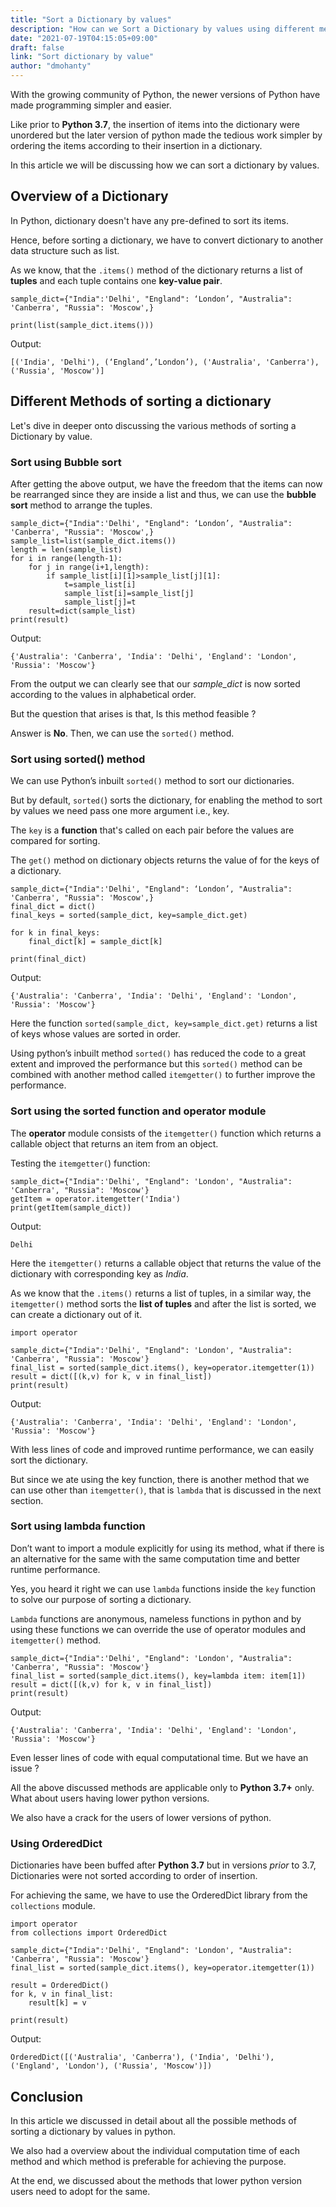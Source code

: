 ```yaml
---
title: "Sort a Dictionary by values"
description: "How can we Sort a Dictionary by values using different methods ?"
date: "2021-07-19T04:15:05+09:00"
draft: false
link: "Sort dictionary by value"
author: "dmohanty"
---
```


With the growing community of Python, the newer versions of Python have made programming simpler and easier.

Like prior to **Python 3.7**, the insertion of items into the dictionary were unordered but the later version of python made the tedious work simpler by ordering the items according to their insertion in a dictionary.

In this article we will be discussing how we can sort a dictionary by values.

## Overview of a Dictionary

In Python, dictionary doesn't have any pre-defined to sort its items.

Hence, before sorting a dictionary, we have to convert dictionary to another data structure such as list.

As we know, that the `.items()` method of the dictionary returns a list of **tuples** and each tuple contains one **key-value pair**.

```
sample_dict={"India":'Delhi', "England": ‘London’, "Australia": 'Canberra', "Russia": 'Moscow',}

print(list(sample_dict.items()))
```
Output:
```
[('India', 'Delhi'), (‘England’,’London’), ('Australia', 'Canberra'), ('Russia', 'Moscow')]
```

## Different Methods of sorting a dictionary

Let's dive in deeper onto discussing the various methods of sorting a Dictionary by value.

### Sort using Bubble sort

After getting the above output, we have the freedom that the items can now be rearranged since they are inside a list and thus, we can use the **bubble sort** method to arrange the tuples.

```
sample_dict={"India":'Delhi', "England": ‘London’, "Australia": 'Canberra', "Russia": 'Moscow',}
sample_list=list(sample_dict.items())
length = len(sample_list)
for i in range(length-1):
    for j in range(i+1,length):
        if sample_list[i][1]>sample_list[j][1]:
            t=sample_list[i]
            sample_list[i]=sample_list[j]
            sample_list[j]=t
    result=dict(sample_list)
print(result)
```

Output:
```
{'Australia': 'Canberra', 'India': 'Delhi', 'England': 'London', 'Russia': 'Moscow'}
```
From the output we can clearly see that our *sample_dict* is now sorted according to the values in alphabetical order. 

But the question that arises is that, Is this method feasible ? 

Answer is **No**. Then, we can use the `sorted()` method.

### Sort using sorted() method

We can use Python’s inbuilt `sorted()` method to sort our dictionaries. 

But by default, `sorted(`) sorts the dictionary, for enabling the method to sort by values we need pass one more argument i.e., key. 

The `key` is a **function** that's called on each pair before the values are compared for sorting. 

The `get()` method on dictionary objects returns the value of for the keys of a dictionary.

```
sample_dict={"India":'Delhi', "England": ‘London’, "Australia": 'Canberra', "Russia": 'Moscow',}
final_dict = dict()
final_keys = sorted(sample_dict, key=sample_dict.get)

for k in final_keys:
    final_dict[k] = sample_dict[k]

print(final_dict)
```

Output:
```
{'Australia': 'Canberra', 'India': 'Delhi', 'England': 'London', 'Russia': 'Moscow'}
```
Here the function `sorted(sample_dict, key=sample_dict.get)` returns a list of keys whose values are sorted in order.

Using python’s inbuilt method `sorted()` has reduced the code to a great extent and improved the performance but this `sorted()` method can be combined with another method called `itemgetter()` to further improve the performance.

### Sort using the sorted function and operator module

The **operator** module consists of the `itemgetter()` function which returns a callable object that returns an item from an object.

Testing the `itemgetter(`) function:

```
sample_dict={"India":'Delhi', "England": 'London', "Australia": 'Canberra', "Russia": 'Moscow'}
getItem = operator.itemgetter('India')
print(getItem(sample_dict))
```
Output:
```
Delhi
```

Here the `itemgetter()` returns a callable object that returns the value of the dictionary with corresponding key as *India*.

As we know that the `.items()` returns a list of tuples, in a similar way, the `itemgetter()` method sorts the **list of tuples** and after the list is sorted, we can create a dictionary out of it.

```
import operator

sample_dict={"India":'Delhi', "England": 'London', "Australia": 'Canberra', "Russia": 'Moscow'}
final_list = sorted(sample_dict.items(), key=operator.itemgetter(1))
result = dict([(k,v) for k, v in final_list])
print(result)
```

Output:
```
{'Australia': 'Canberra', 'India': 'Delhi', 'England': 'London', 'Russia': 'Moscow'}
```

With less lines of code and improved runtime performance, we can easily sort the dictionary. 

But since we ate using the key function, there is another method that we can use other than `itemgetter()`, that is `lambda` that is discussed in the next section.

### Sort using lambda function

Don’t want to import a module explicitly for using its method, what if there is an alternative for the same with the same computation time and better runtime performance.

Yes, you heard it right we can use `lambda` functions inside the `key` function to solve our purpose of sorting a dictionary.

`Lambda` functions are anonymous, nameless functions in python and by using these functions we can override the use of operator modules and `itemgetter()` method.

```
sample_dict={"India":'Delhi', "England": 'London', "Australia": 'Canberra', "Russia": 'Moscow'}
final_list = sorted(sample_dict.items(), key=lambda item: item[1])
result = dict([(k,v) for k, v in final_list])
print(result)
```

Output:
```
{'Australia': 'Canberra', 'India': 'Delhi', 'England': 'London', 'Russia': 'Moscow'}
```

Even lesser lines of code with equal computational time. But we have an issue ?

All the above discussed methods are applicable only to **Python 3.7+** only. What about users having lower python versions.

We also have a crack for the users of lower versions of python.

### Using OrderedDict 

Dictionaries have been buffed after **Python 3.7** but in versions *prior* to 3.7, Dictionaries were not sorted according to order of insertion.

For achieving the same, we have to use the OrderedDict library from the `collections` module.

```
import operator
from collections import OrderedDict

sample_dict={"India":'Delhi', "England": 'London', "Australia": 'Canberra', "Russia": 'Moscow'}
final_list = sorted(sample_dict.items(), key=operator.itemgetter(1))

result = OrderedDict()
for k, v in final_list:
    result[k] = v

print(result)
```

Output:
```
OrderedDict([('Australia', 'Canberra'), ('India', 'Delhi'), ('England', 'London'), ('Russia', 'Moscow')])
```

## Conclusion

In this article we discussed in detail about all the possible methods of sorting a dictionary by values in python.

We also had a overview about the individual computation time of each method and which method is preferable for achieving the purpose. 

At the end, we discussed about the methods that lower python version users need to adopt for the same. 




